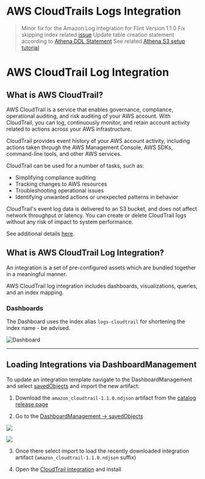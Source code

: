 # AWS CloudTrails Logs Integration

> Minor fix for the Amazon Log Integration for Flint Version 1.1.0
>   Fix skipping index related [issue](https://github.com/opensearch-project/opensearch-spark/issues/353)
>   Update table creation statement according to [Athena DDL Statement](https://docs.aws.amazon.com/athena/latest/ug/cloudtrail-logs.html#create-cloudtrail-table-understanding)
> See related [Athena S3 setup tutorial](https://aws.amazon.com/blogs/big-data/aws-cloudtrail-and-amazon-athena-dive-deep-to-analyze-security-compliance-and-operational-activity/)

# AWS CloudTrail Log Integration

## What is AWS CloudTrail?

AWS CloudTrail is a service that enables governance, compliance, operational auditing, and risk auditing of your AWS account. With CloudTrail, you can log, continuously monitor, and retain account activity related to actions across your AWS infrastructure.

CloudTrail provides event history of your AWS account activity, including actions taken through the AWS Management Console, AWS SDKs, command-line tools, and other AWS services.

CloudTrail can be used for a number of tasks, such as:

- Simplifying compliance auditing
- Tracking changes to AWS resources
- Troubleshooting operational issues
- Identifying unwanted actions or unexpected patterns in behavior

CloudTrail's event log data is delivered to an S3 bucket, and does not affect network throughput or latency. You can create or delete CloudTrail logs without any risk of impact to system performance.

See additional details [here](https://docs.aws.amazon.com/awscloudtrail/latest/userguide/what_is_cloud_trail_top_level.html).

## What is AWS CloudTrail Log Integration?

An integration is a set of pre-configured assets which are bundled together in a meaningful manner.

AWS CloudTrail log integration includes dashboards, visualizations, queries, and an index mapping.

### Dashboards

The Dashboard uses the index alias `logs-cloudtrail` for shortening the index name - be advised.

![Dashboard](https://github.com/opensearch-project/opensearch-catalog/blob/main/integrations/observability/aws_cloudtrail/static/dashboard.png?raw=true)

---
## Loading Integrations via DashboardManagement

To update an integration template navigate to the DashboardManagement and select [savedObjects](https://github.com/opensearch-project/opensearch-catalog/releases/edit/aws_cloudtrail-1.1.0) and import the new artifact:

1) Download the `amazon_cloudtrail-1.1.0.ndjson` artifact from the [catalog release page](https://github.com/opensearch-project/opensearch-catalog/releases/edit/amazon_elb-1.0.0)

2) Go to the [DashboardManagement -> savedObjects ](https://localhost:5601/_dashboards/app/management/opensearch-dashboards/objects)

![](https://github.com/opensearch-project/opensearch-catalog/assets/48943349/d96e9a78-e3de-4cce-ba66-23f7c084778d)

![](https://github.com/opensearch-project/opensearch-catalog/assets/48943349/a63ae102-706a-4980-b758-fff7f6b24a94)

3) Once there select import to load the recently downloaded integration artifact (`amazon_cloudtrail-1.1.0.ndjson` suffix)

4) Open the [CloudTrail integration](https://localhost:5601/_dashboards/app/integrations#/available/aws_cloudtrail) and install

